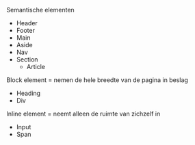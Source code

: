 Semantische elementen
- Header
- Footer
- Main
- Aside
- Nav
- Section
	- Article

Block element = nemen de hele breedte van de pagina in beslag
- Heading
- Div

Inline element = neemt alleen de ruimte van zichzelf in
- Input
- Span